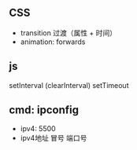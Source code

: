 ## CSS
- transition 过渡（属性 + 时间）
- animation: forwards

## js
setInterval (clearInterval)
setTimeout

## cmd: ipconfig
-  ipv4: 5500
-  ipv4地址 冒号 端口号